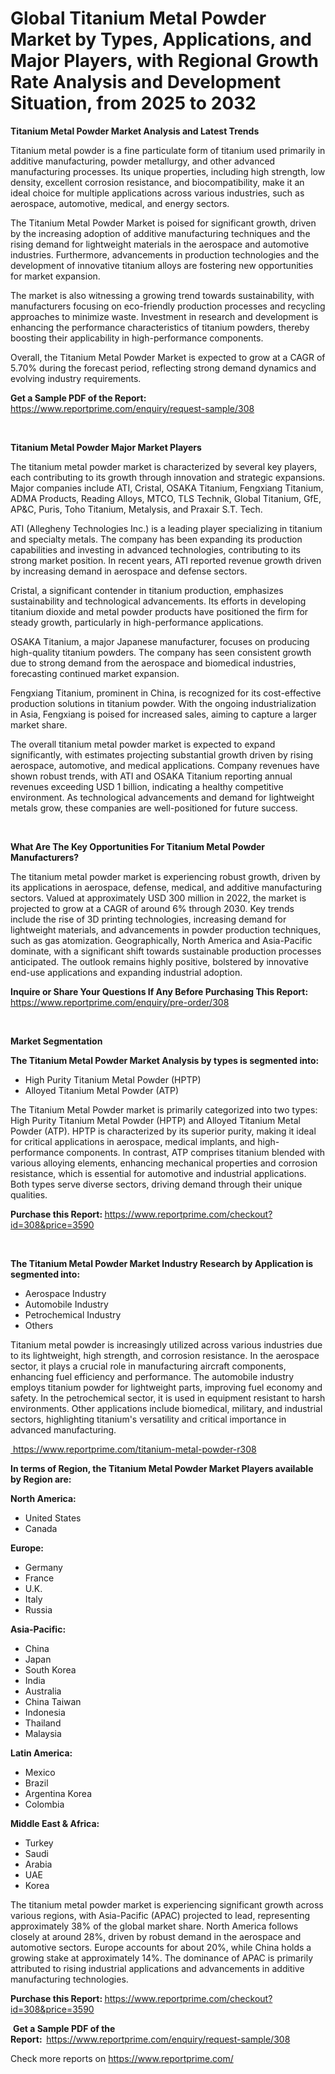 <p><h1>Global Titanium Metal Powder Market by Types, Applications, and Major Players, with Regional Growth Rate Analysis and Development Situation, from 2025 to 2032</h1></p><p><strong>Titanium Metal Powder Market Analysis and Latest Trends</strong></p>
<p><p>Titanium metal powder is a fine particulate form of titanium used primarily in additive manufacturing, powder metallurgy, and other advanced manufacturing processes. Its unique properties, including high strength, low density, excellent corrosion resistance, and biocompatibility, make it an ideal choice for multiple applications across various industries, such as aerospace, automotive, medical, and energy sectors.</p><p>The Titanium Metal Powder Market is poised for significant growth, driven by the increasing adoption of additive manufacturing techniques and the rising demand for lightweight materials in the aerospace and automotive industries. Furthermore, advancements in production technologies and the development of innovative titanium alloys are fostering new opportunities for market expansion. </p><p>The market is also witnessing a growing trend towards sustainability, with manufacturers focusing on eco-friendly production processes and recycling approaches to minimize waste. Investment in research and development is enhancing the performance characteristics of titanium powders, thereby boosting their applicability in high-performance components. </p><p>Overall, the Titanium Metal Powder Market is expected to grow at a CAGR of 5.70% during the forecast period, reflecting strong demand dynamics and evolving industry requirements.</p></p>
<p><strong>Get a Sample PDF of the Report:&nbsp;</strong> <a href="https://www.reportprime.com/enquiry/request-sample/308?utm_campaign=2949&utm_medium=2&utm_source=Github&utm_content=ia&utm_term=18032025&utm_id=titanium-metal-powder">https://www.reportprime.com/enquiry/request-sample/308</a></p>
<p>&nbsp;</p>
<p><strong>Titanium Metal Powder Major Market Players</strong></p>
<p><p>The titanium metal powder market is characterized by several key players, each contributing to its growth through innovation and strategic expansions. Major companies include ATI, Cristal, OSAKA Titanium, Fengxiang Titanium, ADMA Products, Reading Alloys, MTCO, TLS Technik, Global Titanium, GfE, AP&C, Puris, Toho Titanium, Metalysis, and Praxair S.T. Tech.</p><p>ATI (Allegheny Technologies Inc.) is a leading player specializing in titanium and specialty metals. The company has been expanding its production capabilities and investing in advanced technologies, contributing to its strong market position. In recent years, ATI reported revenue growth driven by increasing demand in aerospace and defense sectors.</p><p>Cristal, a significant contender in titanium production, emphasizes sustainability and technological advancements. Its efforts in developing titanium dioxide and metal powder products have positioned the firm for steady growth, particularly in high-performance applications.</p><p>OSAKA Titanium, a major Japanese manufacturer, focuses on producing high-quality titanium powders. The company has seen consistent growth due to strong demand from the aerospace and biomedical industries, forecasting continued market expansion.</p><p>Fengxiang Titanium, prominent in China, is recognized for its cost-effective production solutions in titanium powder. With the ongoing industrialization in Asia, Fengxiang is poised for increased sales, aiming to capture a larger market share.</p><p>The overall titanium metal powder market is expected to expand significantly, with estimates projecting substantial growth driven by rising aerospace, automotive, and medical applications. Company revenues have shown robust trends, with ATI and OSAKA Titanium reporting annual revenues exceeding USD 1 billion, indicating a healthy competitive environment. As technological advancements and demand for lightweight metals grow, these companies are well-positioned for future success.</p></p>
<p>&nbsp;</p>
<p><strong>What Are The Key Opportunities For Titanium Metal Powder Manufacturers?</strong></p>
<p><p>The titanium metal powder market is experiencing robust growth, driven by its applications in aerospace, defense, medical, and additive manufacturing sectors. Valued at approximately USD 300 million in 2022, the market is projected to grow at a CAGR of around 6% through 2030. Key trends include the rise of 3D printing technologies, increasing demand for lightweight materials, and advancements in powder production techniques, such as gas atomization. Geographically, North America and Asia-Pacific dominate, with a significant shift towards sustainable production processes anticipated. The outlook remains highly positive, bolstered by innovative end-use applications and expanding industrial adoption.</p></p>
<p><strong>Inquire or Share Your Questions If Any Before Purchasing This Report:</strong> <a href="https://www.reportprime.com/enquiry/pre-order/308?utm_campaign=2949&utm_medium=2&utm_source=Github&utm_content=ia&utm_term=18032025&utm_id=titanium-metal-powder">https://www.reportprime.com/enquiry/pre-order/308</a></p>
<p>&nbsp;</p>
<p><strong>Market Segmentation</strong></p>
<p><strong>The Titanium Metal Powder Market Analysis by types is segmented into:</strong></p>
<p><ul><li>High Purity Titanium Metal Powder (HPTP)</li><li>Alloyed Titanium Metal Powder (ATP)</li></ul></p>
<p><p>The Titanium Metal Powder market is primarily categorized into two types: High Purity Titanium Metal Powder (HPTP) and Alloyed Titanium Metal Powder (ATP). HPTP is characterized by its superior purity, making it ideal for critical applications in aerospace, medical implants, and high-performance components. In contrast, ATP comprises titanium blended with various alloying elements, enhancing mechanical properties and corrosion resistance, which is essential for automotive and industrial applications. Both types serve diverse sectors, driving demand through their unique qualities.</p></p>
<p><strong>Purchase this Report:&nbsp;</strong><a href="https://www.reportprime.com/checkout?id=308&price=3590&utm_campaign=2949&utm_medium=2&utm_source=Github&utm_content=ia&utm_term=18032025&utm_id=titanium-metal-powder">https://www.reportprime.com/checkout?id=308&price=3590</a></p>
<p>&nbsp;</p>
<p><strong>The Titanium Metal Powder Market Industry Research by Application is segmented into:</strong></p>
<p><ul><li>Aerospace Industry</li><li>Automobile Industry</li><li>Petrochemical Industry</li><li>Others</li></ul></p>
<p><p>Titanium metal powder is increasingly utilized across various industries due to its lightweight, high strength, and corrosion resistance. In the aerospace sector, it plays a crucial role in manufacturing aircraft components, enhancing fuel efficiency and performance. The automobile industry employs titanium powder for lightweight parts, improving fuel economy and safety. In the petrochemical sector, it is used in equipment resistant to harsh environments. Other applications include biomedical, military, and industrial sectors, highlighting titanium's versatility and critical importance in advanced manufacturing.</p></p>
<p><a href="https://www.reportprime.com/titanium-metal-powder-r308?utm_campaign=2949&utm_medium=2&utm_source=Github&utm_content=ia&utm_term=18032025&utm_id=titanium-metal-powder">&nbsp;https://www.reportprime.com/titanium-metal-powder-r308</a></p>
<p><strong>In terms of Region, the Titanium Metal Powder Market Players available by Region are:</strong></p>
<p>
    <p> <strong> North America: </strong>
        <ul>
            <li>United States</li>
            <li>Canada</li>
        </ul>
        </p> 
    <p> <strong> Europe: </strong>
        <ul>
            <li>Germany</li>
            <li>France</li>
            <li>U.K.</li>
            <li>Italy</li>
            <li>Russia</li>
        </ul>
        </p> 
    <p> <strong> Asia-Pacific: </strong>
        <ul>
            <li>China</li>
            <li>Japan</li>
            <li>South Korea</li>
            <li>India</li>
            <li>Australia</li>
            <li>China Taiwan</li>
            <li>Indonesia</li>
            <li>Thailand</li>
            <li>Malaysia</li>
        </ul>
        </p> 
    <p> <strong> Latin America: </strong>
        <ul>
            <li>Mexico</li>
            <li>Brazil</li>
            <li>Argentina Korea</li>
            <li>Colombia</li>
        </ul>
        </p> 
    <p> <strong> Middle East & Africa: </strong>
        <ul>
            <li>Turkey</li>
            <li>Saudi</li>
            <li>Arabia</li>
            <li>UAE</li>
            <li>Korea</li>
        </ul>
    </p>
    </p>
<p><p>The titanium metal powder market is experiencing significant growth across various regions, with Asia-Pacific (APAC) projected to lead, representing approximately 38% of the global market share. North America follows closely at around 28%, driven by robust demand in the aerospace and automotive sectors. Europe accounts for about 20%, while China holds a growing stake at approximately 14%. The dominance of APAC is primarily attributed to rising industrial applications and advancements in additive manufacturing technologies.</p></p>
<p><strong>Purchase this Report: </strong><a href="https://www.reportprime.com/checkout?id=308&price=3590&utm_campaign=2949&utm_medium=2&utm_source=Github&utm_content=ia&utm_term=18032025&utm_id=titanium-metal-powder">https://www.reportprime.com/checkout?id=308&price=3590</a></p>
<p>&nbsp;<strong>Get a Sample PDF of the Report:&nbsp;&nbsp;</strong><a href="https://www.reportprime.com/enquiry/request-sample/308?utm_campaign=2949&utm_medium=2&utm_source=Github&utm_content=ia&utm_term=18032025&utm_id=titanium-metal-powder">https://www.reportprime.com/enquiry/request-sample/308</a></p>
<p><strong></strong></p>
<p>Check more reports on <a href="https://www.reportprime.com/?utm_campaign=2949&utm_medium=2&utm_source=Github&utm_content=ia&utm_term=18032025&utm_id=titanium-metal-powder">https://www.reportprime.com/</a></p>